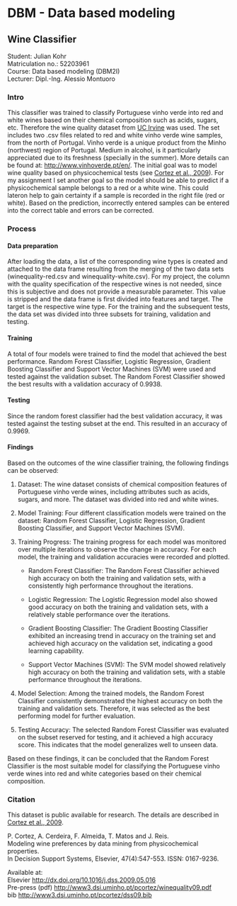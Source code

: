 # DBM - Data based modeling
## Wine Classifier

Student: Julian Kohr<br>
Matriculation no.: 52203961<br>
Course: Data based modeling (DBM2I)<br>
Lecturer: Dipl.-Ing. Alessio Montuoro

### Intro
This classifier was trained to classify Portuguese vinho verde into red and white wines based on their chemical composition such as acids, sugars, etc. Therefore the wine quality dataset from [UC Irvine](https://archive.ics.uci.edu/dataset/186/wine+quality) was used. The set includes two .csv files related to red and white vinho verde wine samples, from the north of Portugal. Vinho verde is a unique product from the Minho (northwest) region of Portugal. Medium in alcohol, is it particularly appreciated due to its freshness (specially in the summer). More details can be found at: http://www.vinhoverde.pt/en/. The initial goal was to model wine quality based on physicochemical tests (see [Cortez et al., 2009](http://dx.doi.org/10.1016/j.dss.2009.05.016)). For my assignment I set another goal so the model should be able to predict if a physicochemical sample belongs to a red or a white wine. This could lateron help to gain certainty if a sample is recorded in the right file (red or white). Based on the prediction, incorrectly entered samples can be entered into the correct table and errors can be corrected.

### Process
#### Data preparation
After loading the data, a list of the corresponding wine types is created and attached to the data frame resulting from the merging of the two data sets (winequality-red.csv and winequality-white.csv).
For my project, the column with the quality specification of the respective wines is not needed, since this is subjective and does not provide a measurable parameter. This value is stripped and the data frame is first divided into features and target. The target is the respective wine type. For the training and the subsequent tests, the data set was divided into three subsets for training, validation and testing.

#### Training
A total of four models were trained to find the model that achieved the best performance. Random Forest Classifier, Logistic Regression, Gradient Boosting Classifier and Support Vector Machines (SVM) were used and tested against the validation subset. The Random Forest Classifier showed the best results with a validation accuracy of 0.9938.

#### Testing
Since the random forest classifier had the best validation accuracy, it was tested against the testing subset at the end. This resulted in an accuracy of 0.9969.

#### Findings
Based on the outcomes of the wine classifier training, the following findings can be observed:

1. Dataset: The wine dataset consists of chemical composition features of Portuguese vinho verde wines, including attributes such as acids, sugars, and more. The dataset was divided into red and white wines.

2. Model Training: Four different classification models were trained on the dataset: Random Forest Classifier, Logistic Regression, Gradient Boosting Classifier, and Support Vector Machines (SVM).

3. Training Progress: The training progress for each model was monitored over multiple iterations to observe the change in accuracy. For each model, the training and validation accuracies were recorded and plotted.

   - Random Forest Classifier: The Random Forest Classifier achieved high accuracy on both the training and validation sets, with a consistently high performance throughout the iterations.
   
   - Logistic Regression: The Logistic Regression model also showed good accuracy on both the training and validation sets, with a relatively stable performance over the iterations.
   
   - Gradient Boosting Classifier: The Gradient Boosting Classifier exhibited an increasing trend in accuracy on the training set and achieved high accuracy on the validation set, indicating a good learning capability.
   
   - Support Vector Machines (SVM): The SVM model showed relatively high accuracy on both the training and validation sets, with a stable performance throughout the iterations.

4. Model Selection: Among the trained models, the Random Forest Classifier consistently demonstrated the highest accuracy on both the training and validation sets. Therefore, it was selected as the best performing model for further evaluation.

5. Testing Accuracy: The selected Random Forest Classifier was evaluated on the subset reserved for testing, and it achieved a high accuracy score. This indicates that the model generalizes well to unseen data.

Based on these findings, it can be concluded that the Random Forest Classifier is the most suitable model for classifying the Portuguese vinho verde wines into red and white categories based on their chemical composition.

### Citation
This dataset is public available for research. The details are described in [Cortez et al., 2009](http://www3.dsi.uminho.pt/pcortez/wine/). 

P. Cortez, A. Cerdeira, F. Almeida, T. Matos and J. Reis.<br>
Modeling wine preferences by data mining from physicochemical properties.<br>
In Decision Support Systems, Elsevier, 47(4):547-553. ISSN: 0167-9236.<br>

Available at:<br>
Elsevier http://dx.doi.org/10.1016/j.dss.2009.05.016<br>
Pre-press (pdf) http://www3.dsi.uminho.pt/pcortez/winequality09.pdf<br>
bib http://www3.dsi.uminho.pt/pcortez/dss09.bib<br>
